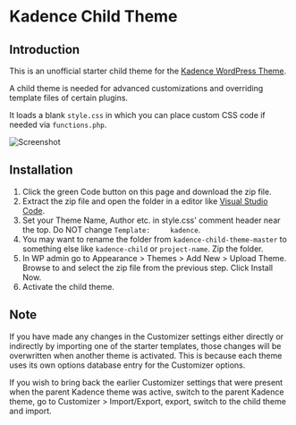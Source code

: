 # Kadence Child Theme

## Introduction

This is an unofficial starter child theme for the [Kadence WordPress Theme](https://www.kadencewp.com/kadence-theme/).

A child theme is needed for advanced customizations and overriding template files of certain plugins.

It loads a blank `style.css` in which you can place custom CSS code if needed via `functions.php`.

![Screenshot](https://i0.wp.com/themes.svn.wordpress.org/kadence/1.2.11/screenshot.png)

## Installation

1. Click the green Code button on this page and download the zip file.
2. Extract the zip file and open the folder in a editor like [Visual Studio Code](https://code.visualstudio.com/).
3. Set your Theme Name, Author etc. in style.css' comment header near the top. Do NOT change `Template:     kadence`.
4. You may want to rename the folder from `kadence-child-theme-master` to something else like `kadence-child` or `project-name`. Zip the folder.
5. In WP admin go to Appearance > Themes > Add New > Upload Theme. Browse to and select the zip file from the previous step. Click Install Now.
6. Activate the child theme.

## Note

If you have made any changes in the Customizer settings either directly or indirectly by importing one of the starter templates, those changes will be overwritten when another theme is activated. This is because each theme uses its own options database entry for the Customizer options.

If you wish to bring back the earlier Customizer settings that were present when the parent Kadence theme was active, switch to the parent Kadence theme, go to Customizer > Import/Export, export, switch to the child theme and import.